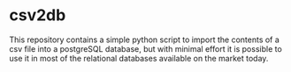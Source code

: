 # csv2db
This repository contains a simple python script to import the contents of a csv file into a postgreSQL database, but with minimal effort it is possible to use it in most of the relational databases available on the market today.

